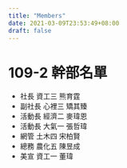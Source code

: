 ```yaml
---
title: "Members"
date: 2021-03-09T23:53:49+08:00
draft: false
---
```


# 109-2 幹部名單

* 社長 資工三 熊育霆
* 副社長 心裡三 矯其臻
* 活動長 經濟二 麥瑋恩
* 活動長 大氣一 張哲瑋
* 網管 土木四 宋柏賢
* 總務 農化五 陳昱成
* 美宣 資工一 董瑋
